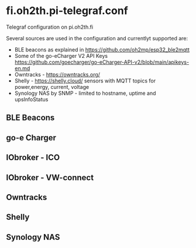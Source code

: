 # fi.oh2th.pi-telegraf.conf

Telegraf configuration on pi.oh2th.fi

Several sources are used in the configuration and currentlyt supported are:

- BLE beacons as explained in <https://github.com/oh2mp/esp32_ble2mqtt>
- Some of the go-eCharger V2 API Keys <https://github.com/goecharger/go-eCharger-API-v2/blob/main/apikeys-en.md>
- Owntracks - <https://owntracks.org/>
- Shelly - <https://shelly.cloud/> sensors with MQTT topics for power,energy, current, voltage
- Synology NAS by SNMP - limited to hostname, uptime and upsInfoStatus

## BLE Beacons

## go-e Charger

## IObroker - ICO

## IObroker - VW-connect

## Owntracks

## Shelly

## Synology NAS
